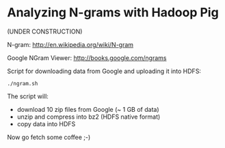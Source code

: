 # Analyzing N-grams with Hadoop Pig

(UNDER CONSTRUCTION)

N-gram: http://en.wikipedia.org/wiki/N-gram

Google NGram Viewer: http://books.google.com/ngrams

Script for downloading data from Google and uploading it into HDFS:

    ./ngram.sh

The script will:
* download 10 zip files from Google (~ 1 GB of data)
* unzip and compress into bz2 (HDFS native format)
* copy data into HDFS

Now go fetch some coffee ;-)

